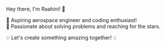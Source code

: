 Hey there, I'm Raahini! 👋 

🌌 Aspiring aerospace engineer and coding enthusiast!  
🚀 Passionate about solving problems and reaching for the stars. 

💡 Let's create something amazing together! 💡
